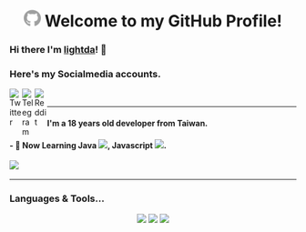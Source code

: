 <h1 align=center><img width="30px" height="30px" src="https://github.com/GoneTone/GoneTone/blob/master/images/svg/github-brands.svg" /> Welcome to my GitHub Profile!</h1>

### Hi there I'm [lightda](https://github.com/lightda104530)! 👋
### Here's my Socialmedia accounts.
<a href="https://twitter.com/lightda104530">
  <img align="left" alt="Twitter" width="22px" src="https://github.com/lightda104530/lightda104530/blob/master/svg/social/twitter.svg" />
</a>
<a href="https://t.me/lightda">
  <img align="left" alt="Telegram" width="22px" src="https://github.com/lightda104530/lightda104530/blob/master/svg/social/telegram.svg" />
</a>
<a href="https://www.reddit.com/user/lightda104530">
  <img align="left" alt="Reddit" width="22px" src="https://github.com/lightda104530/lightda104530/blob/master/svg/social/reddit.svg" />
</a>
<br />
<hr>

#### I'm a 18 years old developer from Taiwan.
#### - 📖 Now Learning Java <code><img width="26px" src="https://github.com/lightda104530/lightda104530/blob/master/svg/langs/java.svg"></code>, Javascript <code><img width="26px" src="https://github.com/lightda104530/lightda104530/blob/master/svg/langs/javascript.svg"></code>.



<img src="https://github-readme-stats.vercel.app/api?username=lightda104530&show_icons=true&title_color=fff&icon_color=79ff97&text_color=9f9f9f&bg_color=151515">

***********************************

### Languages & Tools...

<p align="center">
<img width="90px" src="https://img.shields.io/badge/-HTML5-red?style=flat&logo=html5&logoColor=ffffff" /> <img width="78px" src="https://img.shields.io/badge/-JAVA-orange?style=flat&logo=java" /> <img width="118px" src="https://img.shields.io/badge/-JavaScript-yellow?style=flat&logo=javascript&logoColor=000&labelColor=yellow" />

</p>
<!--
**lightda104530/lightda104530** is a ✨ _special_ ✨ repository because its `README.md` (this file) appears on your GitHub profile.

Here are some ideas to get you started:

- 🔭 I’m currently working on ...
- 🌱 I’m currently learning ...
- 👯 I’m looking to collaborate on ...
- 🤔 I’m looking for help with ...
- 💬 Ask me about ...
- 📫 How to reach me: ...
- 😄 Pronouns: ...
- ⚡ Fun fact: ...
-->
